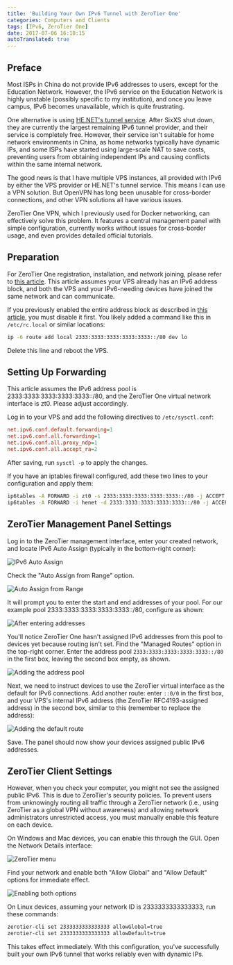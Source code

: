 ```yaml
---
title: 'Building Your Own IPv6 Tunnel with ZeroTier One'
categories: Computers and Clients
tags: [IPv6, ZeroTier One]
date: 2017-07-06 16:10:15
autoTranslated: true
---
```



## Preface

Most ISPs in China do not provide IPv6 addresses to users, except for the Education Network. However, the IPv6 service on the Education Network is highly unstable (possibly specific to my institution), and once you leave campus, IPv6 becomes unavailable, which is quite frustrating.

One alternative is using [HE.NET's tunnel service][1]. After SixXS shut down, they are currently the largest remaining IPv6 tunnel provider, and their service is completely free. However, their service isn't suitable for home network environments in China, as home networks typically have dynamic IPs, and some ISPs have started using large-scale NAT to save costs, preventing users from obtaining independent IPs and causing conflicts within the same internal network.

The good news is that I have multiple VPS instances, all provided with IPv6 by either the VPS provider or HE.NET's tunnel service. This means I can use a VPN solution. But OpenVPN has long been unusable for cross-border connections, and other VPN solutions all have various issues.

ZeroTier One VPN, which I previously used for Docker networking, can effectively solve this problem. It features a central management panel with simple configuration, currently works without issues for cross-border usage, and even provides detailed official tutorials.

## Preparation

For ZeroTier One registration, installation, and network joining, please refer to [this article][2]. This article assumes your VPS already has an IPv6 address block, and both the VPS and your IPv6-needing devices have joined the same network and can communicate.

If you previously enabled the entire address block as described in [this article][3], you must disable it first. You likely added a command like this in `/etc/rc.local` or similar locations:

```bash
ip -6 route add local 2333:3333:3333:3333:3333::/80 dev lo
```

Delete this line and reboot the VPS.

## Setting Up Forwarding

This article assumes the IPv6 address pool is 2333:3333:3333:3333:3333::/80, and the ZeroTier One virtual network interface is zt0. Please adjust accordingly.

Log in to your VPS and add the following directives to `/etc/sysctl.conf`:

```ini
net.ipv6.conf.default.forwarding=1
net.ipv6.conf.all.forwarding=1
net.ipv6.conf.all.proxy_ndp=1
net.ipv6.conf.all.accept_ra=2
```

After saving, run `sysctl -p` to apply the changes.

If you have an iptables firewall configured, add these two lines to your configuration and apply them:

```bash
ip6tables -A FORWARD -i zt0 -s 2333:3333:3333:3333:3333::/80 -j ACCEPT
ip6tables -A FORWARD -i henet -d 2333:3333:3333:3333:3333::/80 -j ACCEPT
```

## ZeroTier Management Panel Settings

Log in to the ZeroTier management interface, enter your created network, and locate IPv6 Auto Assign (typically in the bottom-right corner):

![IPv6 Auto Assign][4]

Check the "Auto Assign from Range" option.

![Auto Assign from Range][5]

It will prompt you to enter the start and end addresses of your pool. For our example pool 2333:3333:3333:3333:3333::/80, configure as shown:

![After entering addresses][6]

You'll notice ZeroTier One hasn't assigned IPv6 addresses from this pool to devices yet because routing isn't set. Find the "Managed Routes" option in the top-right corner. Enter the address pool `2333:3333:3333:3333:3333::/80` in the first box, leaving the second box empty, as shown.

![Adding the address pool][7]

Next, we need to instruct devices to use the ZeroTier virtual interface as the default for IPv6 connections. Add another route: enter `::0/0` in the first box, and your VPS's internal IPv6 address (the ZeroTier RFC4193-assigned address) in the second box, similar to this (remember to replace the address):

![Adding the default route][8]

Save. The panel should now show your devices assigned public IPv6 addresses.

## ZeroTier Client Settings

However, when you check your computer, you might not see the assigned public IPv6. This is due to ZeroTier's security policies. To prevent users from unknowingly routing all traffic through a ZeroTier network (i.e., using ZeroTier as a global VPN without awareness) and allowing network administrators unrestricted access, you must manually enable this feature on each device.

On Windows and Mac devices, you can enable this through the GUI. Open the Network Details interface:

![ZeroTier menu][9]

Find your network and enable both "Allow Global" and "Allow Default" options for immediate effect.

![Enabling both options][10]

On Linux devices, assuming your network ID is 2333333333333333, run these commands:

```bash
zerotier-cli set 2333333333333333 allowGlobal=true
zerotier-cli set 2333333333333333 allowDefault=true
```

This takes effect immediately. With this configuration, you've successfully built your own IPv6 tunnel that works reliably even with dynamic IPs.

[1]: https://tunnelbroker.net
[2]:
  /article/modify-website/zerotier-one-connect-docker-containers-dualstack.lantian
[3]:
  /article/modify-computer/openvz-he-ipv6-use-whole-block-along-native-ipv6.lantian
[4]: /usr/uploads/2017/05/4005783584.png
[5]: /usr/uploads/2017/07/4075241417.png
[6]: /usr/uploads/2017/07/1687451490.png
[7]: /usr/uploads/2017/07/4958991.png
[8]: /usr/uploads/2017/07/2880366477.png
[9]: /usr/uploads/2017/07/4067377253.png
[10]: /usr/uploads/2017/07/626155356.png
```
